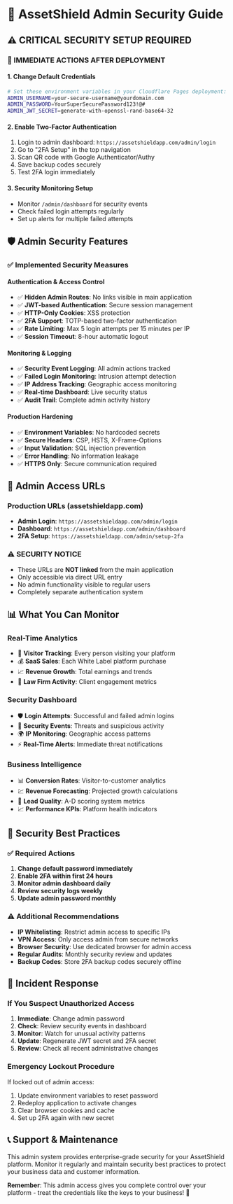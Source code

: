 # 🔐 AssetShield Admin Security Guide

## ⚠️ CRITICAL SECURITY SETUP REQUIRED

### 🚨 IMMEDIATE ACTIONS AFTER DEPLOYMENT

#### 1. Change Default Credentials
```bash
# Set these environment variables in your Cloudflare Pages deployment:
ADMIN_USERNAME=your-secure-username@yourdomain.com
ADMIN_PASSWORD=YourSuperSecurePassword123!@#
ADMIN_JWT_SECRET=generate-with-openssl-rand-base64-32
```

#### 2. Enable Two-Factor Authentication
1. Login to admin dashboard: `https://assetshieldapp.com/admin/login`
2. Go to "2FA Setup" in the top navigation
3. Scan QR code with Google Authenticator/Authy
4. Save backup codes securely
5. Test 2FA login immediately

#### 3. Security Monitoring Setup
- Monitor `/admin/dashboard` for security events
- Check failed login attempts regularly
- Set up alerts for multiple failed attempts

## 🛡️ Admin Security Features

### ✅ Implemented Security Measures

#### **Authentication & Access Control**
- ✅ **Hidden Admin Routes**: No links visible in main application
- ✅ **JWT-based Authentication**: Secure session management
- ✅ **HTTP-Only Cookies**: XSS protection
- ✅ **2FA Support**: TOTP-based two-factor authentication
- ✅ **Rate Limiting**: Max 5 login attempts per 15 minutes per IP
- ✅ **Session Timeout**: 8-hour automatic logout

#### **Monitoring & Logging**
- ✅ **Security Event Logging**: All admin actions tracked
- ✅ **Failed Login Monitoring**: Intrusion attempt detection  
- ✅ **IP Address Tracking**: Geographic access monitoring
- ✅ **Real-time Dashboard**: Live security status
- ✅ **Audit Trail**: Complete admin activity history

#### **Production Hardening**
- ✅ **Environment Variables**: No hardcoded secrets
- ✅ **Secure Headers**: CSP, HSTS, X-Frame-Options
- ✅ **Input Validation**: SQL injection prevention
- ✅ **Error Handling**: No information leakage
- ✅ **HTTPS Only**: Secure communication required

## 🔗 Admin Access URLs

### Production URLs (assetshieldapp.com)
- **Admin Login**: `https://assetshieldapp.com/admin/login`
- **Dashboard**: `https://assetshieldapp.com/admin/dashboard` 
- **2FA Setup**: `https://assetshieldapp.com/admin/setup-2fa`

### ⚠️ SECURITY NOTICE
- These URLs are **NOT linked** from the main application
- Only accessible via direct URL entry
- No admin functionality visible to regular users
- Completely separate authentication system

## 📊 What You Can Monitor

### Real-Time Analytics
- 👥 **Visitor Tracking**: Every person visiting your platform
- 💰 **SaaS Sales**: Each White Label platform purchase  
- 📈 **Revenue Growth**: Total earnings and trends
- 🏢 **Law Firm Activity**: Client engagement metrics

### Security Dashboard
- 🛡️ **Login Attempts**: Successful and failed admin logins
- 🚨 **Security Events**: Threats and suspicious activity
- 🌍 **IP Monitoring**: Geographic access patterns
- ⚡ **Real-Time Alerts**: Immediate threat notifications

### Business Intelligence
- 📊 **Conversion Rates**: Visitor-to-customer analytics
- 💹 **Revenue Forecasting**: Projected growth calculations
- 🎯 **Lead Quality**: A-D scoring system metrics
- 📈 **Performance KPIs**: Platform health indicators

## 🔐 Security Best Practices

### ✅ Required Actions
1. **Change default password immediately**
2. **Enable 2FA within first 24 hours**
3. **Monitor admin dashboard daily**
4. **Review security logs weekly**
5. **Update admin password monthly**

### ⚠️ Additional Recommendations
- **IP Whitelisting**: Restrict admin access to specific IPs
- **VPN Access**: Only access admin from secure networks
- **Browser Security**: Use dedicated browser for admin access
- **Regular Audits**: Monthly security review and updates
- **Backup Codes**: Store 2FA backup codes securely offline

## 🚨 Incident Response

### If You Suspect Unauthorized Access
1. **Immediate**: Change admin password
2. **Check**: Review security events in dashboard  
3. **Monitor**: Watch for unusual activity patterns
4. **Update**: Regenerate JWT secret and 2FA secret
5. **Review**: Check all recent administrative changes

### Emergency Lockout Procedure
If locked out of admin access:
1. Update environment variables to reset password
2. Redeploy application to activate changes
3. Clear browser cookies and cache
4. Set up 2FA again with new secret

## 📞 Support & Maintenance

This admin system provides enterprise-grade security for your AssetShield platform. Monitor it regularly and maintain security best practices to protect your business data and customer information.

**Remember**: This admin access gives you complete control over your platform - treat the credentials like the keys to your business! 🔑